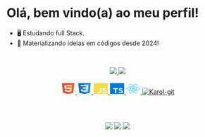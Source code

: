 <h1> Olá, bem vindo(a) ao meu perfil! </h1>

<ul>
  <li>🖥️ Estudando full Stack. </li>
  <li>🔮 Materializando ideias em códigos desde 2024!</li>
</ul>

##

<br>
<div align="center" display="inline-block">
  <a href="https://github.com/PeeHR">
  <img height="180em" src="https://github-readme-stats.vercel.app/api?username=mariakarolinesvg&show_icons=true&theme=react&include_all_commits=true&count_private=true"/>
  <img height="180em" src="https://github-readme-stats.vercel.app/api/top-langs/?username=mariakarolinesvg&layout=compact&langs_count=7&theme=react" />

</div>
<br>
  
<div align="center">
  <img  alt="Karol-HTML" height="25" width="33" src="https://raw.githubusercontent.com/devicons/devicon/master/icons/html5/html5-original.svg">
  <img  alt="Karol-CSS" height="25" width="33" src="https://raw.githubusercontent.com/devicons/devicon/master/icons/css3/css3-original.svg">
  <img  alt="Karol-Js" height="25" width="33" src="https://raw.githubusercontent.com/devicons/devicon/master/icons/javascript/javascript-plain.svg">
  <img  alt="Karol-Ts" height="25" width="33" src="https://raw.githubusercontent.com/devicons/devicon/master/icons/typescript/typescript-plain.svg">
  <img  alt="Karol-React" height="25" width="33" src="https://raw.githubusercontent.com/devicons/devicon/master/icons/react/react-original.svg">
  <img alt="Karol-git" height="25" width="33" src="https://cdn.jsdelivr.net/gh/devicons/devicon/icons/git/git-original.svg" />          
</div>
  
  ##

<br> 
<div align="center"> 
  
  <a href="https://dev.to/mariapalito" target="_blank"><img src="https://img.shields.io/badge/dev.to-0A0A0A?style=for-the-badge&logo=devdotto&logoColor=white"></a>
  <a href = "mailto:mklp1@aluno.ifal.edu.br"><img src="https://img.shields.io/badge/-Gmail-%23333?style=for-the-badge&logo=gmail&logoColor=white" target="_blank"></a>
  <a href="https://www.linkedin.com/in/maria-karoline/" target="_blank"><img src="https://img.shields.io/badge/-LinkedIn-%230077B5?style=for-the-badge&logo=linkedin&logoColor=white" target="_blank"></a>
  
   ##
  
</div>
</div>
